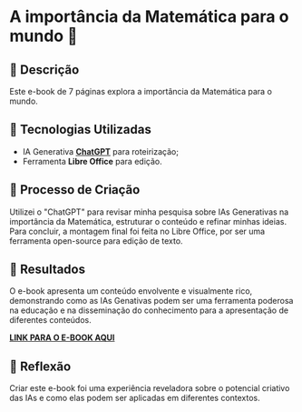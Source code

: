 # A importância da Matemática para o mundo 🚀

## 📒 Descrição
Este e-book de 7 páginas explora a importância da Matemática para o mundo.

## 🤖 Tecnologias Utilizadas
- IA Generativa **[ChatGPT](https://chat.openai.com)** para roteirização;
- Ferramenta **Libre Office** para edição.

## 🧐 Processo de Criação
Utilizei o "ChatGPT" para revisar minha pesquisa sobre IAs Generativas na importância da Matemática, estruturar o conteúdo e refinar minhas ideias. Para concluir, a montagem final foi feita no Libre Office, por ser uma ferramenta open-source para edição de texto.

## 🚀 Resultados
O e-book apresenta um conteúdo envolvente e visualmente rico, demonstrando como as IAs Genativas podem ser uma ferramenta poderosa na educação e na disseminação do conhecimento para a apresentação de diferentes conteúdos.

**[LINK PARA O E-BOOK AQUI](file:///C:/Users/yasmi/Downloads/E-book-A%20import%C3%A2ncia%20da%20Matem%C3%A1tica%20para%20o%20mundo.pdf)**

## 💭 Reflexão
Criar este e-book foi uma experiência reveladora sobre o potencial criativo das IAs e como elas podem ser aplicadas em diferentes contextos.
